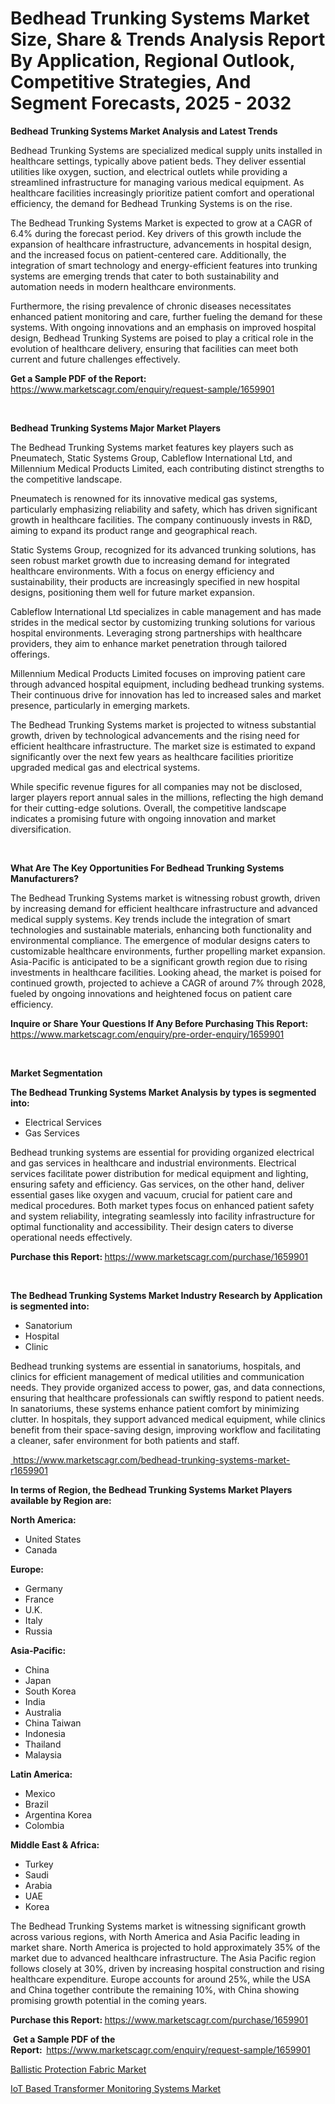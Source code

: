 <p><h1>Bedhead Trunking Systems Market Size, Share & Trends Analysis Report By Application, Regional Outlook, Competitive Strategies, And Segment Forecasts, 2025 - 2032</h1></p><p><strong>Bedhead Trunking Systems Market Analysis and Latest Trends</strong></p>
<p><p>Bedhead Trunking Systems are specialized medical supply units installed in healthcare settings, typically above patient beds. They deliver essential utilities like oxygen, suction, and electrical outlets while providing a streamlined infrastructure for managing various medical equipment. As healthcare facilities increasingly prioritize patient comfort and operational efficiency, the demand for Bedhead Trunking Systems is on the rise.</p><p>The Bedhead Trunking Systems Market is expected to grow at a CAGR of 6.4% during the forecast period. Key drivers of this growth include the expansion of healthcare infrastructure, advancements in hospital design, and the increased focus on patient-centered care. Additionally, the integration of smart technology and energy-efficient features into trunking systems are emerging trends that cater to both sustainability and automation needs in modern healthcare environments.</p><p>Furthermore, the rising prevalence of chronic diseases necessitates enhanced patient monitoring and care, further fueling the demand for these systems. With ongoing innovations and an emphasis on improved hospital design, Bedhead Trunking Systems are poised to play a critical role in the evolution of healthcare delivery, ensuring that facilities can meet both current and future challenges effectively.</p></p>
<p><strong>Get a Sample PDF of the Report:&nbsp;</strong> <a href="https://www.marketscagr.com/enquiry/request-sample/1659901?utm_campaign=1869&utm_medium=2&utm_source=Github&utm_content=ia&utm_term=29032025&utm_id=bedhead-trunking-systems">https://www.marketscagr.com/enquiry/request-sample/1659901</a></p>
<p>&nbsp;</p>
<p><strong>Bedhead Trunking Systems Major Market Players</strong></p>
<p><p>The Bedhead Trunking Systems market features key players such as Pneumatech, Static Systems Group, Cableflow International Ltd, and Millennium Medical Products Limited, each contributing distinct strengths to the competitive landscape.</p><p>Pneumatech is renowned for its innovative medical gas systems, particularly emphasizing reliability and safety, which has driven significant growth in healthcare facilities. The company continuously invests in R&D, aiming to expand its product range and geographical reach.</p><p>Static Systems Group, recognized for its advanced trunking solutions, has seen robust market growth due to increasing demand for integrated healthcare environments. With a focus on energy efficiency and sustainability, their products are increasingly specified in new hospital designs, positioning them well for future market expansion.</p><p>Cableflow International Ltd specializes in cable management and has made strides in the medical sector by customizing trunking solutions for various hospital environments. Leveraging strong partnerships with healthcare providers, they aim to enhance market penetration through tailored offerings.</p><p>Millennium Medical Products Limited focuses on improving patient care through advanced hospital equipment, including bedhead trunking systems. Their continuous drive for innovation has led to increased sales and market presence, particularly in emerging markets.</p><p>The Bedhead Trunking Systems market is projected to witness substantial growth, driven by technological advancements and the rising need for efficient healthcare infrastructure. The market size is estimated to expand significantly over the next few years as healthcare facilities prioritize upgraded medical gas and electrical systems.</p><p>While specific revenue figures for all companies may not be disclosed, larger players report annual sales in the millions, reflecting the high demand for their cutting-edge solutions. Overall, the competitive landscape indicates a promising future with ongoing innovation and market diversification.</p></p>
<p>&nbsp;</p>
<p><strong>What Are The Key Opportunities For Bedhead Trunking Systems Manufacturers?</strong></p>
<p><p>The Bedhead Trunking Systems market is witnessing robust growth, driven by increasing demand for efficient healthcare infrastructure and advanced medical supply systems. Key trends include the integration of smart technologies and sustainable materials, enhancing both functionality and environmental compliance. The emergence of modular designs caters to customizable healthcare environments, further propelling market expansion. Asia-Pacific is anticipated to be a significant growth region due to rising investments in healthcare facilities. Looking ahead, the market is poised for continued growth, projected to achieve a CAGR of around 7% through 2028, fueled by ongoing innovations and heightened focus on patient care efficiency.</p></p>
<p><strong>Inquire or Share Your Questions If Any Before Purchasing This Report:</strong> <a href="https://www.marketscagr.com/enquiry/pre-order-enquiry/1659901?utm_campaign=1869&utm_medium=2&utm_source=Github&utm_content=ia&utm_term=29032025&utm_id=bedhead-trunking-systems">https://www.marketscagr.com/enquiry/pre-order-enquiry/1659901</a></p>
<p>&nbsp;</p>
<p><strong>Market Segmentation</strong></p>
<p><strong>The Bedhead Trunking Systems Market Analysis by types is segmented into:</strong></p>
<p><ul><li>Electrical Services</li><li>Gas Services</li></ul></p>
<p><p>Bedhead trunking systems are essential for providing organized electrical and gas services in healthcare and industrial environments. Electrical services facilitate power distribution for medical equipment and lighting, ensuring safety and efficiency. Gas services, on the other hand, deliver essential gases like oxygen and vacuum, crucial for patient care and medical procedures. Both market types focus on enhanced patient safety and system reliability, integrating seamlessly into facility infrastructure for optimal functionality and accessibility. Their design caters to diverse operational needs effectively.</p></p>
<p><strong>Purchase this Report:&nbsp;</strong><a href="https://www.marketscagr.com/purchase/1659901?utm_campaign=1869&utm_medium=2&utm_source=Github&utm_content=ia&utm_term=29032025&utm_id=bedhead-trunking-systems">https://www.marketscagr.com/purchase/1659901</a></p>
<p>&nbsp;</p>
<p><strong>The Bedhead Trunking Systems Market Industry Research by Application is segmented into:</strong></p>
<p><ul><li>Sanatorium</li><li>Hospital</li><li>Clinic</li></ul></p>
<p><p>Bedhead trunking systems are essential in sanatoriums, hospitals, and clinics for efficient management of medical utilities and communication needs. They provide organized access to power, gas, and data connections, ensuring that healthcare professionals can swiftly respond to patient needs. In sanatoriums, these systems enhance patient comfort by minimizing clutter. In hospitals, they support advanced medical equipment, while clinics benefit from their space-saving design, improving workflow and facilitating a cleaner, safer environment for both patients and staff.</p></p>
<p><a href="https://www.marketscagr.com/bedhead-trunking-systems-market-r1659901?utm_campaign=1869&utm_medium=2&utm_source=Github&utm_content=ia&utm_term=29032025&utm_id=bedhead-trunking-systems">&nbsp;https://www.marketscagr.com/bedhead-trunking-systems-market-r1659901</a></p>
<p><strong>In terms of Region, the Bedhead Trunking Systems Market Players available by Region are:</strong></p>
<p>
    <p> <strong> North America: </strong>
        <ul>
            <li>United States</li>
            <li>Canada</li>
        </ul>
        </p> 
    <p> <strong> Europe: </strong>
        <ul>
            <li>Germany</li>
            <li>France</li>
            <li>U.K.</li>
            <li>Italy</li>
            <li>Russia</li>
        </ul>
        </p> 
    <p> <strong> Asia-Pacific: </strong>
        <ul>
            <li>China</li>
            <li>Japan</li>
            <li>South Korea</li>
            <li>India</li>
            <li>Australia</li>
            <li>China Taiwan</li>
            <li>Indonesia</li>
            <li>Thailand</li>
            <li>Malaysia</li>
        </ul>
        </p> 
    <p> <strong> Latin America: </strong>
        <ul>
            <li>Mexico</li>
            <li>Brazil</li>
            <li>Argentina Korea</li>
            <li>Colombia</li>
        </ul>
        </p> 
    <p> <strong> Middle East & Africa: </strong>
        <ul>
            <li>Turkey</li>
            <li>Saudi</li>
            <li>Arabia</li>
            <li>UAE</li>
            <li>Korea</li>
        </ul>
    </p>
    </p>
<p><p>The Bedhead Trunking Systems market is witnessing significant growth across various regions, with North America and Asia Pacific leading in market share. North America is projected to hold approximately 35% of the market due to advanced healthcare infrastructure. The Asia Pacific region follows closely at 30%, driven by increasing hospital construction and rising healthcare expenditure. Europe accounts for around 25%, while the USA and China together contribute the remaining 10%, with China showing promising growth potential in the coming years.</p></p>
<p><strong>Purchase this Report: </strong><a href="https://www.marketscagr.com/purchase/1659901?utm_campaign=1869&utm_medium=2&utm_source=Github&utm_content=ia&utm_term=29032025&utm_id=bedhead-trunking-systems">https://www.marketscagr.com/purchase/1659901</a></p>
<p>&nbsp;<strong>Get a Sample PDF of the Report:&nbsp;&nbsp;</strong><a href="https://www.marketscagr.com/enquiry/request-sample/1659901?utm_campaign=1869&utm_medium=2&utm_source=Github&utm_content=ia&utm_term=29032025&utm_id=bedhead-trunking-systems">https://www.marketscagr.com/enquiry/request-sample/1659901</a></p>
<p><strong></strong></p>
<p><p><a href="https://github.com/provorikovar/Market-Research-Report-List-7/blob/main/ballistic-protection-fabric-market.md?utm_campaign=1869&utm_medium=2&utm_source=Github&utm_content=ia&utm_term=29032025&utm_id=bedhead-trunking-systems">Ballistic Protection Fabric Market</a></p><p><a href="https://github.com/CliffMedina6/Market-Research-Report-List-7/blob/main/iot-based-transformer-monitoring-systems-market.md?utm_campaign=1869&utm_medium=2&utm_source=Github&utm_content=ia&utm_term=29032025&utm_id=bedhead-trunking-systems">IoT Based Transformer Monitoring Systems Market</a></p></p>